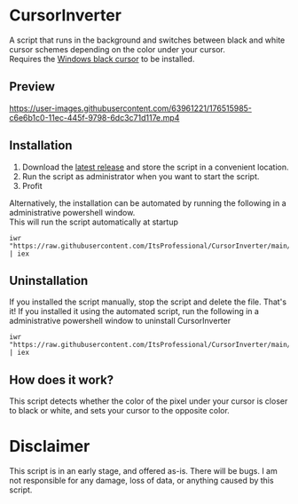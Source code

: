 # CursorInverter
A script that runs in the background and switches between black and white cursor schemes depending on the color under your cursor.  
Requires the [Windows black cursor](https://www.deviantart.com/twipeep/art/Windows-11-cursor-black-version-572437583) to be installed.

## Preview
https://user-images.githubusercontent.com/63961221/176515985-c6e6b1c0-11ec-445f-9798-6dc3c71d117e.mp4

## Installation
1. Download the [latest release](https://github.com/ItsProfessional/CursorInverter/releases/latest) and store the script in a convenient location.  
2. Run the script as administrator when you want to start the script.  
3. Profit  

Alternatively, the installation can be automated by running the following in a administrative powershell window.  
This will run the script automatically at startup
```
iwr "https://raw.githubusercontent.com/ItsProfessional/CursorInverter/main/Install.ps1" | iex
```

## Uninstallation
If you installed the script manually, stop the script and delete the file. That's it!
If you installed it using the automated script, run the following in a administrative powershell window to uninstall CursorInverter
```
iwr "https://raw.githubusercontent.com/ItsProfessional/CursorInverter/main/Uninstall.ps1" | iex
```

## How does it work?
This script detects whether the color of the pixel under your cursor is closer to black or white, and sets your cursor to the opposite color.  
# Disclaimer
This script is in an early stage, and offered as-is. There will be bugs. I am not responsible for any damage, loss of data, or anything caused by this script.